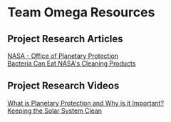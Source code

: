 # Team Omega Resources  

## Project Research Articles
[NASA - Office of Planetary Protection](https://planetaryprotection.nasa.gov/)  
[Bacteria Can Eat NASA's Cleaning Products]()
<!--
[Water on the Space Station](https://science.nasa.gov/science-news/science-at-nasa/2000/ast02nov_1)  
[Advanced ISS technology Supports Water Purification](https://www.nasa.gov/mission_pages/station/research/benefits/water_filtration)  
[How Urine Will Get Us To Mars](https://www.sciencenews.org/blog/gory-details/how-urine-will-get-us-mars)  
[US astronauts drink recycled urine aboard space station but Russians refuse](https://www.theguardian.com/science/2015/aug/26/us-astronauts-recycled-urine-international-space-station)  
-->
## Project Research Videos
[What is Planetary Protection and Why is it Important?](http://viewpure.com/fnX_FGKENx8?start=0&end=0)  
[Keeping the Solar System Clean](http://viewpure.com/yRSqy_OTBh0?start=0&end=0)

<!--[Water Recycling on the ISS](https://www.youtube.com/watch?v=BCjH3k5gODI)  
[NASA - How to recycle water in space](https://www.youtube.com/watch?v=AJjcrPJ59nM)  
[Space Coffee Cup](https://youtu.be/Kr3OPNjsx_M)  
[Dessert in Space](https://youtu.be/Pwv6Hcn-0HY)-->
